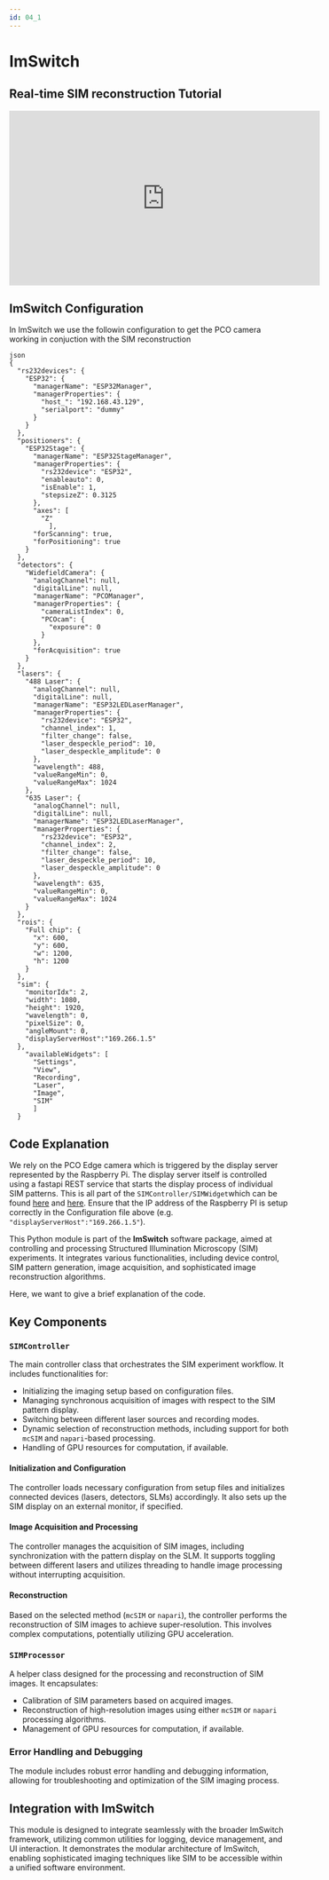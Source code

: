 ```yaml
---
id: 04_1
---
```

# ImSwitch

## Real-time SIM reconstruction Tutorial

<iframe width="560" height="315" src="https://www.youtube.com/embed/ld61yQOuVRI?si=13WVFIA7ObEG6eIP" title="YouTube video player" frameborder="0" allow="accelerometer; autoplay; clipboard-write; encrypted-media; gyroscope; picture-in-picture; web-share" referrerpolicy="strict-origin-when-cross-origin" allowfullscreen></iframe>

## ImSwitch Configuration

In ImSwitch we use the followin configuration to get the PCO camera working in conjuction with the SIM reconstruction

```
json
{
  "rs232devices": {
    "ESP32": {
      "managerName": "ESP32Manager",
      "managerProperties": {
        "host_": "192.168.43.129",
        "serialport": "dummy"
      }
    }
  },
  "positioners": {
    "ESP32Stage": {
      "managerName": "ESP32StageManager",
      "managerProperties": {
        "rs232device": "ESP32",
        "enableauto": 0,
        "isEnable": 1,
        "stepsizeZ": 0.3125
      },
      "axes": [
        "Z"
          ],
      "forScanning": true,
      "forPositioning": true
    }
  },
  "detectors": {
    "WidefieldCamera": {
      "analogChannel": null,
      "digitalLine": null,
      "managerName": "PCOManager",
      "managerProperties": {
        "cameraListIndex": 0,
        "PCOcam": {
          "exposure": 0
        }
      },
      "forAcquisition": true
    }
  },
  "lasers": {
    "488 Laser": {
      "analogChannel": null,
      "digitalLine": null,
      "managerName": "ESP32LEDLaserManager",
      "managerProperties": {
        "rs232device": "ESP32",
        "channel_index": 1,
        "filter_change": false,
        "laser_despeckle_period": 10,
        "laser_despeckle_amplitude": 0
      },
      "wavelength": 488,
      "valueRangeMin": 0,
      "valueRangeMax": 1024
    },
    "635 Laser": {
      "analogChannel": null,
      "digitalLine": null,
      "managerName": "ESP32LEDLaserManager",
      "managerProperties": {
        "rs232device": "ESP32",
        "channel_index": 2,
        "filter_change": false,
        "laser_despeckle_period": 10,
        "laser_despeckle_amplitude": 0
      },
      "wavelength": 635,
      "valueRangeMin": 0,
      "valueRangeMax": 1024
    }
  },
  "rois": {
    "Full chip": {
      "x": 600,
      "y": 600,
      "w": 1200,
      "h": 1200
    }
  },  
  "sim": {
    "monitorIdx": 2,
    "width": 1080,
    "height": 1920,
    "wavelength": 0,
    "pixelSize": 0,
    "angleMount": 0,
    "displayServerHost":"169.266.1.5"
  },
    "availableWidgets": [
      "Settings",
      "View",
      "Recording",
      "Laser",
      "Image",
      "SIM"    
      ]
  }
```

## Code Explanation

We rely on the PCO Edge camera which is triggered by the display server represented by the Raspberry Pi. The display server itself is controlled using a fastapi REST service that starts the display process of individual SIM patterns. This is all part of the `SIMController/SIMWidget`which can be found [here](https://github.com/openUC2/ImSwitch/blob/master/imswitch/imcontrol/controller/controllers/SIMController.py) and [here](https://github.com/openUC2/ImSwitch/blob/master/imswitch/imcontrol/view/widgets/SIMWidget.py).
Ensure that the IP address of the Raspberry PI is setup correctly in the Configuration file above (e.g. `"displayServerHost":"169.266.1.5"`).

This Python module is part of the **ImSwitch** software package, aimed at controlling and processing Structured Illumination Microscopy (SIM) experiments. It integrates various functionalities, including device control, SIM pattern generation, image acquisition, and sophisticated image reconstruction algorithms.

Here, we want to give a brief explanation of the code.

## Key Components

### `SIMController`

The main controller class that orchestrates the SIM experiment workflow. It includes functionalities for:

- Initializing the imaging setup based on configuration files.
- Managing synchronous acquisition of images with respect to the SIM pattern display.
- Switching between different laser sources and recording modes.
- Dynamic selection of reconstruction methods, including support for both `mcSIM` and `napari`-based processing.
- Handling of GPU resources for computation, if available.

#### Initialization and Configuration

The controller loads necessary configuration from setup files and initializes connected devices (lasers, detectors, SLMs) accordingly. It also sets up the SIM display on an external monitor, if specified.

#### Image Acquisition and Processing

The controller manages the acquisition of SIM images, including synchronization with the pattern display on the SLM. It supports toggling between different lasers and utilizes threading to handle image processing without interrupting acquisition.

#### Reconstruction

Based on the selected method (`mcSIM` or `napari`), the controller performs the reconstruction of SIM images to achieve super-resolution. This involves complex computations, potentially utilizing GPU acceleration.

### `SIMProcessor`

A helper class designed for the processing and reconstruction of SIM images. It encapsulates:

- Calibration of SIM parameters based on acquired images.
- Reconstruction of high-resolution images using either `mcSIM` or `napari` processing algorithms.
- Management of GPU resources for computation, if available.

### Error Handling and Debugging

The module includes robust error handling and debugging information, allowing for troubleshooting and optimization of the SIM imaging process.

## Integration with ImSwitch

This module is designed to integrate seamlessly with the broader ImSwitch framework, utilizing common utilities for logging, device management, and UI interaction. It demonstrates the modular architecture of ImSwitch, enabling sophisticated imaging techniques like SIM to be accessible within a unified software environment.
